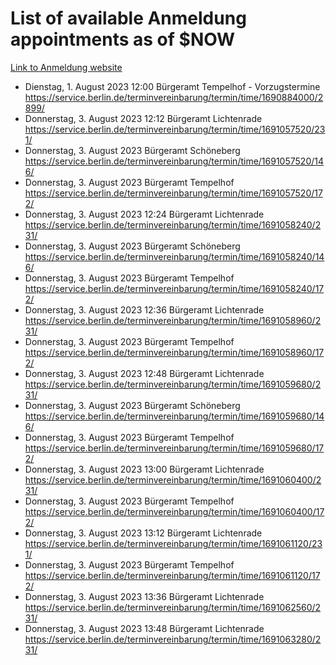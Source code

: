 # List of available Anmeldung appointments as of $NOW
[Link to Anmeldung website](https://service.berlin.de/terminvereinbarung/termin/tag.php?termin=1&anliegen[]=120686&dienstleisterlist=122210,122217,327316,122219,327312,122227,327314,122231,327346,122243,327348,122254,122252,329742,122260,329745,122262,329748,122271,327278,122273,327274,122277,327276,330436,122280,327294,122282,327290,122284,327292,122291,327270,122285,327266,122286,327264,122296,327268,150230,329760,122297,327286,122294,327284,122312,329763,122314,329775,122304,327330,122311,327334,122309,327332,317869,122281,327352,122279,329772,122283,122276,327324,122274,327326,122267,329766,122246,327318,122251,327320,122257,327322,122208,327298,122226,327300&herkunft=http%3A%2F%2Fservice.berlin.de%2Fdienstleistung%2F120686%2F)
- Dienstag, 1. August 2023 12:00 Bürgeramt Tempelhof - Vorzugstermine https://service.berlin.de/terminvereinbarung/termin/time/1690884000/2899/
- Donnerstag, 3. August 2023 12:12 Bürgeramt Lichtenrade https://service.berlin.de/terminvereinbarung/termin/time/1691057520/231/
- Donnerstag, 3. August 2023  Bürgeramt Schöneberg https://service.berlin.de/terminvereinbarung/termin/time/1691057520/146/
- Donnerstag, 3. August 2023  Bürgeramt Tempelhof https://service.berlin.de/terminvereinbarung/termin/time/1691057520/172/
- Donnerstag, 3. August 2023 12:24 Bürgeramt Lichtenrade https://service.berlin.de/terminvereinbarung/termin/time/1691058240/231/
- Donnerstag, 3. August 2023  Bürgeramt Schöneberg https://service.berlin.de/terminvereinbarung/termin/time/1691058240/146/
- Donnerstag, 3. August 2023  Bürgeramt Tempelhof https://service.berlin.de/terminvereinbarung/termin/time/1691058240/172/
- Donnerstag, 3. August 2023 12:36 Bürgeramt Lichtenrade https://service.berlin.de/terminvereinbarung/termin/time/1691058960/231/
- Donnerstag, 3. August 2023  Bürgeramt Tempelhof https://service.berlin.de/terminvereinbarung/termin/time/1691058960/172/
- Donnerstag, 3. August 2023 12:48 Bürgeramt Lichtenrade https://service.berlin.de/terminvereinbarung/termin/time/1691059680/231/
- Donnerstag, 3. August 2023  Bürgeramt Schöneberg https://service.berlin.de/terminvereinbarung/termin/time/1691059680/146/
- Donnerstag, 3. August 2023  Bürgeramt Tempelhof https://service.berlin.de/terminvereinbarung/termin/time/1691059680/172/
- Donnerstag, 3. August 2023 13:00 Bürgeramt Lichtenrade https://service.berlin.de/terminvereinbarung/termin/time/1691060400/231/
- Donnerstag, 3. August 2023  Bürgeramt Tempelhof https://service.berlin.de/terminvereinbarung/termin/time/1691060400/172/
- Donnerstag, 3. August 2023 13:12 Bürgeramt Lichtenrade https://service.berlin.de/terminvereinbarung/termin/time/1691061120/231/
- Donnerstag, 3. August 2023  Bürgeramt Tempelhof https://service.berlin.de/terminvereinbarung/termin/time/1691061120/172/
- Donnerstag, 3. August 2023 13:36 Bürgeramt Lichtenrade https://service.berlin.de/terminvereinbarung/termin/time/1691062560/231/
- Donnerstag, 3. August 2023 13:48 Bürgeramt Lichtenrade https://service.berlin.de/terminvereinbarung/termin/time/1691063280/231/
